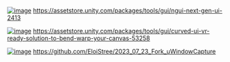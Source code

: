 [![image](https://github.com/EloiStree/2024_07_03_HelloMonsXR/assets/20149493/ecf2ba67-1d2f-4bcf-ba3b-270ecdf281aa)](https://assetstore.unity.com/packages/tools/gui/ngui-next-gen-ui-2413)
https://assetstore.unity.com/packages/tools/gui/ngui-next-gen-ui-2413




[![image](https://github.com/EloiStree/2024_07_03_HelloMonsXR/assets/20149493/9ee9e2bb-b3e1-4874-b8c8-ec5d76a26c1d)](https://assetstore.unity.com/packages/tools/gui/curved-ui-vr-ready-solution-to-bend-warp-your-canvas-53258)
https://assetstore.unity.com/packages/tools/gui/curved-ui-vr-ready-solution-to-bend-warp-your-canvas-53258



[![image](https://github.com/EloiStree/2024_07_03_HelloMonsXR/assets/20149493/24539070-59b0-4b81-b7be-76af5de3b02a)](https://github.com/EloiStree/2023_07_23_Fork_uWindowCapture)
https://github.com/EloiStree/2023_07_23_Fork_uWindowCapture

